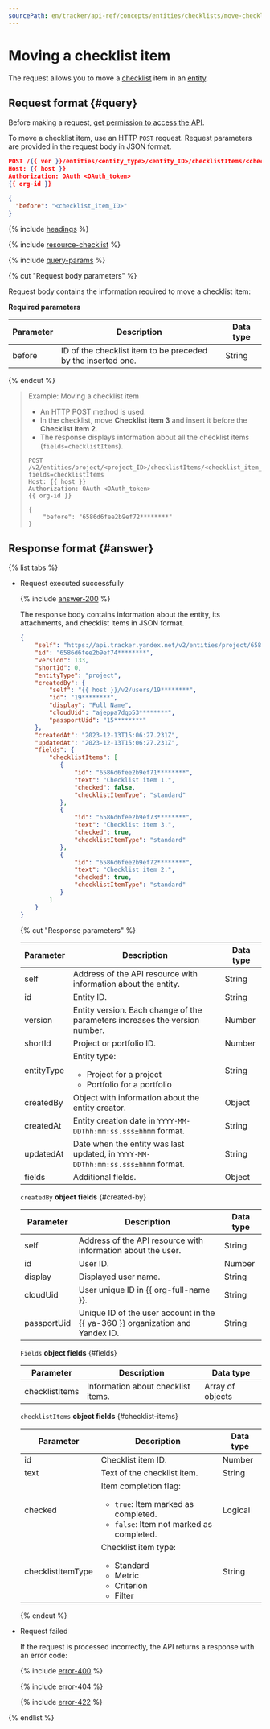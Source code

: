 ```yaml
---
sourcePath: en/tracker/api-ref/concepts/entities/checklists/move-checklist-item.md
---
```

# Moving a checklist item

The request allows you to move a [checklist](../../../user/checklist.md) item in an [entity](../about-entities.md).

## Request format {#query}

Before making a request, [get permission to access the API](../../access.md).

To move a checklist item, use an HTTP `POST` request. Request parameters are provided in the request body in JSON format.

```json
POST /{{ ver }}/entities/<entity_type>/<entity_ID>/checklistItems/<checklist_item_ID>/_move
Host: {{ host }}
Authorization: OAuth <OAuth_token>
{{ org-id }}

{
  "before": "<checklist_item_ID>"
}
```

{% include [headings](../../../../_includes/tracker/api/headings.md) %}

{% include [resource-checklist](../../../../_includes/tracker/api/resource-checklist-id.md) %}

{% include [query-params](../../../../_includes/tracker/api/query-params-checklist.md) %}

{% cut "Request body parameters" %}

Request body contains the information required to move a checklist item:

**Required parameters**

| Parameter | Description | Data type |
----- | ----- | -----
| before | ID of the checklist item to be preceded by the inserted one. | String |

{% endcut %}

> Example: Moving a checklist item
>
> - An HTTP POST method is used.
> - In the checklist, move **Сhecklist item 3** and insert it before the **Сhecklist item 2**.
> - The response displays information about all the checklist items (`fields=checklistItems`).
>
> ```
> POST /v2/entities/project/<project_ID>/checklistItems/<checklist_item_ID>/_move?fields=checklistItems
> Host: {{ host }}
> Authorization: OAuth <OAuth_token>
> {{ org-id }}
>
> {
>     "before": "6586d6fee2b9ef72********"
> }
> ```

## Response format {#answer}

{% list tabs %}

- Request executed successfully

   {% include [answer-200](../../../../_includes/tracker/api/answer-200.md) %}

   The response body contains information about the entity, its attachments, and checklist items in JSON format.

   ```json
   {
       "self": "https://api.tracker.yandex.net/v2/entities/project/6586d6fee2b9ef74********",
       "id": "6586d6fee2b9ef74********",
       "version": 133,
       "shortId": 0,
       "entityType": "project",
       "createdBy": {
           "self": "{{ host }}/v2/users/19********",
           "id": "19********",
           "display": "Full Name",
           "cloudUid": "ajeppa7dgp53********",
           "passportUid": "15********"
       },
       "createdAt": "2023-12-13T15:06:27.231Z",
       "updatedAt": "2023-12-13T15:06:27.231Z",
       "fields": {
           "checklistItems": [
              {
                  "id": "6586d6fee2b9ef71********",
                  "text": "Сhecklist item 1.",
                  "checked": false,
                  "checklistItemType": "standard"
              },
              {
                  "id": "6586d6fee2b9ef73********",
                  "text": "Сhecklist item 3.",
                  "checked": true,
                  "checklistItemType": "standard"
              },
              {
                  "id": "6586d6fee2b9ef72********",
                  "text": "Сhecklist item 2.",
                  "checked": true,
                  "checklistItemType": "standard"
              }
           ]
       }
   }
   ```

   {% cut "Response parameters" %}

   | Parameter | Description | Data type |
   ----- | ----- | -----
   | self | Address of the API resource with information about the entity. | String |
   | id | Entity ID. | String |
   | version | Entity version. Each change of the parameters increases the version number. | Number |
   | shortId | Project or portfolio ID. | Number |
   | entityType | Entity type:<ul><li>Project for a project</li><li>Portfolio for a portfolio</li></ul> | String |
   | createdBy | Object with information about the entity creator. | Object |
   | createdAt | Entity creation date in `YYYY-MM-DDThh:mm:ss.sss±hhmm` format. | String |
   | updatedAt | Date when the entity was last updated, in `YYYY-MM-DDThh:mm:ss.sss±hhmm` format. | String |
   | fields | Additional fields. | Object |

   `createdBy` **object fields** {#created-by}

   | Parameter | Description | Data type |
   ----- | ----- | -----
   | self | Address of the API resource with information about the user. | String |
   | id | User ID. | Number |
   | display | Displayed user name. | String |
   | cloudUid | User unique ID in {{ org-full-name }}. | String |
   | passportUid | Unique ID of the user account in the {{ ya-360 }} organization and Yandex ID. | String |

   `Fields` **object fields** {#fields}

   | Parameter | Description | Data type |
   ----- | ----- | -----
   | checklistItems | Information about checklist items. | Array of objects |

   `checklistItems` **object fields** {#checklist-items}

   | Parameter | Description | Data type |
   ----- | ----- | -----
   | id | Сhecklist item ID. | Number |
   | text | Text of the checklist item. | String |
   | checked | Item completion flag: <ul><li>`true`: Item marked as completed.</li><li>`false`: Item not marked as completed.</li></ul> | Logical |
   | checklistItemType | Checklist item type:<ul><li>Standard</li><li>Metric</li><li>Criterion</li><li>Filter</li></ul> | String |

   {% endcut %}

- Request failed

   If the request is processed incorrectly, the API returns a response with an error code:

   {% include [error-400](../../../../_includes/tracker/api/answer-error-400.md) %}

   {% include [error-404](../../../../_includes/tracker/api/answer-error-404.md) %}

   {% include [error-422](../../../../_includes/tracker/api/answer-error-422.md) %}

{% endlist %}
